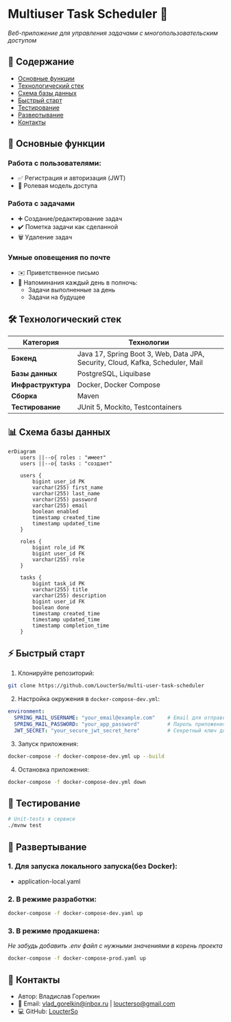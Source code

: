 # Multiuser Task Scheduler 🚀

*Веб-приложение для управления задачами с многопользовательским доступом*

## 📌 Содержание
- [Основные функции](#-основные-функции)
- [Технологический стек](#-технологический-стек)
- [Схема базы данных](#-схема-базы-данных)
- [Быстрый старт](#-быстрый-старт)
- [Тестирование](#-тестирование)
- [Развертывание](#-развертывание)
- [Контакты](#-контакты)

## 🌟 Основные функции
### Работа с пользователями:
- ✅ Регистрация и авторизация (JWT)
- 🔐 Ролевая модель доступа
  
### Работа с задачами
- ➕ Создание/редактирование задач
- ✔️ Пометка задачи как сделанной
- 🗑️ Удаление задач

### Умные оповещения по почте
- ✉️ Приветственное письмо
- 🔔 Напоминания каждый день в полночь:
  - Задачи выполненные за день
  - Задачи на будущее

## 🛠 Технологический стек
| Категория       | Технологии                          |
|----------------|-----------------------------------|
| **Бэкенд**     | Java 17, Spring Boot 3, Web, Data JPA, Security, Cloud, Kafka, Scheduler, Mail|
| **Базы данных**| PostgreSQL, Liquibase             |
| **Инфраструктура** | Docker, Docker Compose       |
| **Сборка**     | Maven|
| **Тестирование** | JUnit 5, Mockito, Testcontainers |

## 📊 Схема базы данных

```mermaid
erDiagram
    users ||--o{ roles : "имеет"
    users ||--o{ tasks : "создает"
    
    users {
        bigint user_id PK
        varchar(255) first_name
        varchar(255) last_name
        varchar(255) password
        varchar(255) email
        boolean enabled
        timestamp created_time
        timestamp updated_time
    }
    
    roles {
        bigint role_id PK
        bigint user_id FK
        varchar(255) role
    }
    
    tasks {
        bigint task_id PK
        varchar(255) title
        varchar(255) description
        bigint user_id FK
        boolean done
        timestamp created_time
        timestamp updated_time
        timestamp completion_time
    }
```

## ⚡ Быстрый старт
1. Клонируйте репозиторий:
```bash
git clone https://github.com/LoucterSo/multi-user-task-scheduler
```
2. Настройка окружения в `docker-compose-dev.yml`:
```yaml
environment:
  SPRING_MAIL_USERNAME: "your_email@example.com"    # Email для отправки уведомлений
  SPRING_MAIL_PASSWORD: "your_app_password"         # Пароль приложения (не аккаунта!)
  JWT_SECRET: "your_secure_jwt_secret_here"         # Секретный ключ для JWT
```
3. Запуск приложения:
```bash
docker-compose -f docker-compose-dev.yml up --build
```
4. Остановка приложения:
```bash
docker-compose -f docker-compose-dev.yml down
```

## 🧪 Тестирование 
```bash
# Unit-tests в сервисе
./mvnw test
```

## 🐳 Развертывание
### 1. Для запуска локального запуска(без Docker):
- application-local.yaml
### 2. В режиме разработки:
```bash
docker-compose -f docker-compose-dev.yaml up
```
### 3. В режиме продакшена:
*Не забудь добавить .env файл с нужными значениями в корень проекта*
```bash
docker-compose -f docker-compose-prod.yaml up
```

## 📧 Контакты
- Автор: Владислав Горелкин
- 📧 Email: vlad_gorelkin@inbox.ru | loucterso@gmail.com
- 💻 GitHub: [LoucterSo](https://github.com/LoucterSo)

